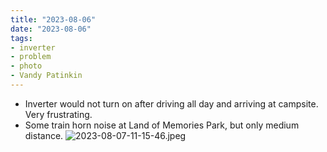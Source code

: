```yaml
---
title: "2023-08-06"
date: "2023-08-06"
tags:
- inverter
- problem
- photo
- Vandy Patinkin
---
```

- Inverter would not turn on after driving all day and arriving at campsite. Very frustrating.
- Some train horn noise at Land of Memories Park, but only medium distance.
![2023-08-07-11-15-46.jpeg](/images/2023-08-07-11-15-46.jpeg)
